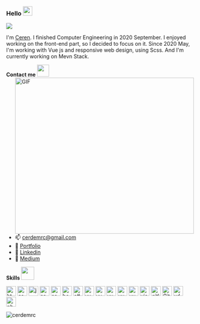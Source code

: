 ### Hello <img src="https://media.giphy.com/media/hvRJCLFzcasrR4ia7z/giphy.gif" width="25px">
<img src="https://komarev.com/ghpvc/?username=cerdemrc&color=ff69b4">

I'm [Ceren](https://github.com/cerdemrc).
I finished Computer Engineering in 2020 September. I enjoyed working on the front-end part, so I decided to focus on it. Since 2020 May, I'm working with Vue js and responsive web design, using Scss. And I'm currently working on Mevn Stack.

**Contact me** <img src="https://media.giphy.com/media/LnQjpWaON8nhr21vNW/giphy.gif" height="32">
<br/>
  <img align="right" alt="GIF" src="https://media.giphy.com/media/JqDeI2yjpSRgdh35oe/giphy.gif" width="480" height="420" />

- 📫 <a href="#">cerdemrc@gmail.com</a>
- 📌 <a href="cerendemirci.netlify.app/" target="_blank">Portfolio</a>
- 🌈 <a href="https://www.linkedin.com/in/cerendemirci/" target="_blank">Linkedin</a>
- 🌵 <a href="https://medium.com/@cerdemrc" target="_blank">Medium</a>

**Skills**  <img width="35px" src="https://media.giphy.com/media/pyvRXTjzVtRcW1pp2Q/giphy.gif">

<a><img alt="html5" width="26px" src="https://img.icons8.com/color/240/000000/html-5.png"></a>
<a><img alt="css3" width="26px" src="https://img.icons8.com/color/240/000000/css3.png"></a>
<a><img alt="javascript" width="26px" src="https://img.icons8.com/color/240/000000/javascript.png" /></a>
<a><img alt="sass" width="26px" src="https://img.icons8.com/color/240/000000/sass.png"></a>
<a><img alt="sass-avatar" width="26px" src="https://img.icons8.com/color/48/000000/sass-avatar.png"/></a>
<a><img alt="bootstrap" width="26px" src="https://img.icons8.com/color/48/000000/bootstrap.png"></a>
<a><img alt="c#" width="26px" src="https://img.icons8.com/color/48/000000/c-sharp-logo-2.png"/></a>
<a><img alt="vue" width="26px" src="https://img.icons8.com/color/48/000000/vue-js.png"></a>
<a><img alt="vue" width="26px" src="https://img.icons8.com/color/50/000000/nodejs.png"/></a>
<a><img alt="vue" width="26px" src="https://img.icons8.com/color/50/000000/npm.png"/></a>
<a><img alt="vue" width="26px" src="https://img.icons8.com/color/48/000000/json--v1.png"/></a>
<a><img alt="vue" width="26px" src="https://img.icons8.com/color/48/000000/mongodb.png"/></a>
<a><img alt="visual studio code" width="26px" src="https://img.icons8.com/fluent/240/000000/visual-studio-code-2019.png" /></a>
<a><img alt="gitlab" width="26px" src="https://img.icons8.com/color/48/000000/gitlab.png"/></a>
<a><img alt="Git" width="26px" src="https://img.icons8.com/color/240/000000/git.png"></a>
<a><img alt="xd" width="26px" src="https://img.icons8.com/color/48/000000/adobe-xd.png"></a>
<a><img alt="photoshop" width="26px" src="https://img.icons8.com/color/48/000000/adobe-photoshop.png"></a>

<p> <img src="https://github-readme-stats.anuraghazra1.vercel.app/api/top-langs/?username=cerdemrc&layout=compact&theme=radical" alt="cerdemrc" />
